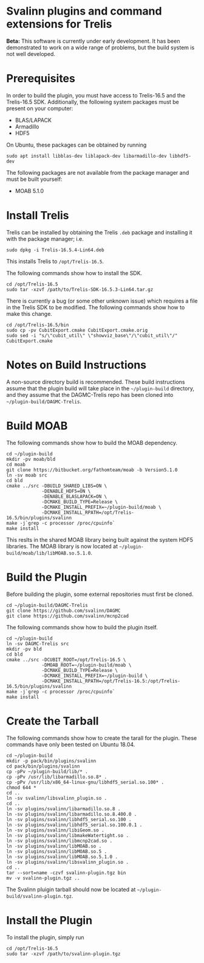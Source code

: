 Svalinn plugins and command extensions for Trelis
=================================================

**Beta:** This software is currently under early development.  It has been
demonstrated to work on a wide range of problems, but the build system is not
well developed.

Prerequisites
=============

In order to build the plugin, you must have access to Trelis-16.5 and the
Trelis-16.5 SDK. Additionally, the following system packages must be present on
your computer:

* BLAS/LAPACK
* Armadillo
* HDF5

On Ubuntu, these packages can be obtained by running

```
sudo apt install libblas-dev liblapack-dev libarmadillo-dev libhdf5-dev
```

The following packages are not available from the package manager and must be
built yourself:

* MOAB 5.1.0

Install Trelis
==============

Trelis can be installed by obtaining the Trelis `.deb` package and installing it
with the package manager; i.e.

```
sudo dpkg -i Trelis-16.5.4-Lin64.deb
```

This installs Trelis to `/opt/Trelis-16.5`.

The following commands show how to install the SDK.

```
cd /opt/Trelis-16.5
sudo tar -xzvf /path/to/Trelis-SDK-16.5.3-Lin64.tar.gz
```

There is currently a bug (or some other unknown issue) which requires a file in
the Trelis SDK to be modified. The following commands show how to make this
change.

```
cd /opt/Trelis-16.5/bin
sudo cp -pv CubitExport.cmake CubitExport.cmake.orig
sudo sed -i "s/\"cubit_util\" \"showviz_base\"/\"cubit_util\"/" CubitExport.cmake
```

Notes on Build Instructions
===========================

A non-source directory build is recommended. These build instructions assume
that the plugin build will take place in the `~/plugin-build` directory, and
they assume that the DAGMC-Trelis repo has been cloned into
`~/plugin-build/DAGMC-Trelis`.

Build MOAB
==========

The following commands show how to build the MOAB dependency.

```
cd ~/plugin-build
mkdir -pv moab/bld
cd moab
git clone https://bitbucket.org/fathomteam/moab -b Version5.1.0
ln -sv moab src
cd bld
cmake ../src -DBUILD_SHARED_LIBS=ON \
             -DENABLE_HDF5=ON \
             -DENABLE_BLASLAPACK=ON \
             -DCMAKE_BUILD_TYPE=Release \
             -DCMAKE_INSTALL_PREFIX=~/plugin-build/moab \
             -DCMAKE_INSTALL_RPATH=/opt/Trelis-16.5/bin/plugins/svalinn
make -j`grep -c processor /proc/cpuinfo`
make install
```

This reslts in the shared MOAB library being built against the system HDF5
libraries. The MOAB library is now located at
`~/plugin-build/moab/lib/libMOAB.so.5.1.0`.

Build the Plugin
================

Before building the plugin, some external repositories must first be cloned.

```
cd ~/plugin-build/DAGMC-Trelis
git clone https://github.com/svalinn/DAGMC
git clone https://github.com/svalinn/mcnp2cad
```

The following commands show how to build the plugin itself.

```
cd ~/plugin-build
ln -sv DAGMC-Trelis src
mkdir -pv bld
cd bld
cmake ../src -DCUBIT_ROOT=/opt/Trelis-16.5 \
             -DMOAB_ROOT=~/plugin-build/moab \
             -DCMAKE_BUILD_TYPE=Release \
             -DCMAKE_INSTALL_PREFIX=~/plugin-build \
             -DCMAKE_INSTALL_RPATH=/opt/Trelis-16.5:/opt/Trelis-16.5/bin/plugins/svalinn
make -j`grep -c processor /proc/cpuinfo`
make install
```

Create the Tarball
==================

The following commands show how to create the tarall for the plugin. These
commands have only been tested on Ubuntu 18.04.

```
cd ~/plugin-build
mkdir -p pack/bin/plugins/svalinn
cd pack/bin/plugins/svalinn
cp -pPv ~/plugin-build/lib/* .
cp -pPv /usr/lib/libarmadillo.so.8* .
cp -pPv /usr/lib/x86_64-linux-gnu/libhdf5_serial.so.100* .
chmod 644 *
cd ..
ln -sv svalinn/libsvalinn_plugin.so .
cd ..
ln -sv plugins/svalinn/libarmadillo.so.8 .
ln -sv plugins/svalinn/libarmadillo.so.8.400.0 .
ln -sv plugins/svalinn/libhdf5_serial.so.100 .
ln -sv plugins/svalinn/libhdf5_serial.so.100.0.1 .
ln -sv plugins/svalinn/libiGeom.so .
ln -sv plugins/svalinn/libmakeWatertight.so .
ln -sv plugins/svalinn/libmcnp2cad.so .
ln -sv plugins/svalinn/libMOAB.so .
ln -sv plugins/svalinn/libMOAB.so.5 .
ln -sv plugins/svalinn/libMOAB.so.5.1.0 .
ln -sv plugins/svalinn/libsvalinn_plugin.so .
cd ..
tar --sort=name -czvf svalinn-plugin.tgz bin
mv -v svalinn-plugin.tgz ..
```

The Svalinn pluigin tarball should now be located at
`~/plugin-build/svalinn-plugin.tgz`.

Install the Plugin
==================

To install the plugin, simply run

```
cd /opt/Trelis-16.5
sudo tar -xzvf /path/to/svalinn-plugin.tgz
```

